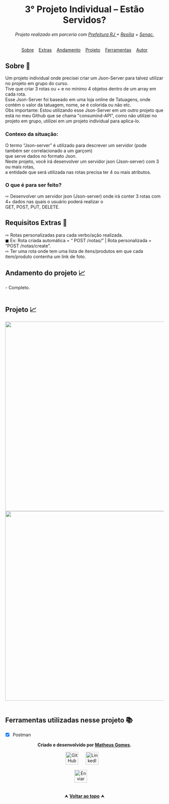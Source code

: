 <h1 align="center"> 3° Projeto Individual – Estão Servidos? </h1>

<h6 align="center">Projeto realizado em parceria com   
<a href="https://prefeitura.rio/desenvolvimento-economico-inovacao-simplificacao/programadores-cariocas-comemoram-formatura-na-cidade-das-artes/"        target="_blank">Prefeitura RJ </a> + 
<a href="https://www.resilia.com.br/" target="_blank">Resilia</a> + 
<a href="https://www.rj.senac.br/" target="_blank">Senac.</a> </h6>
<a href="" target="_blank"></a>
 
 
<div id="inicio" align=center>
  <a href="#sobre">Sobre</a>&nbsp;&nbsp;&nbsp;
  <a href="#extras">Extras</a>&nbsp;&nbsp;&nbsp;
  <a href="#andamento">Andamento</a>&nbsp;&nbsp;&nbsp;
  <a href="#projeto">Projeto</a>&nbsp;&nbsp;&nbsp;
  <a href="#ferramentas">Ferramentas</a>&nbsp;&nbsp;&nbsp;
  <a href="#autor">Autor</a> 
</div>


<h2 id="sobre">Sobre 🔎</h2>
  Um projeto individual onde precisei criar um Json-Server para talvez utilizar no projeto em grupo do curso. <br>
  Tive que criar 3 rotas ou + e no mínimo 4 objetos dentro de um array em cada rota. <br>
  Esse Json-Server foi baseado em uma loja online de Tatuagens, onde contém o valor da tatuagem, nome, se é colorida ou não etc. <br>
  Obs importante: Estou utilizando esse Json-Server em um outro projeto que está no meu Github que se chama "consumind-API", como não utilizei no projeto em grupo, utilizei em um projeto individual para aplica-lo.


<h3> Contexo da situação: </h3>
O termo “Json-server” é utilizado para descrever um servidor (pode também ser correlacionado a um garçom) <br>
que serve dados no formato Json. <br>
Neste projeto, você irá desenvolver um servidor json (Json-server) com 3 ou mais rotas, <br>
a entidade que será utilizada nas rotas precisa ter 4 ou mais atributos.



<h3> O que é para ser feito? </h3>
⇨ Desenvolver um servidor json (Json-server) onde
irá conter 3 rotas com 4+ dados nas quais o
usuário poderá realizar o <br> GET, POST, PUT,
DELETE.

<h2 id="extras">Requisitos Extras 🔎</h2>
⇨ Rotas personalizadas para cada verbo/ação realizada. <br>
◼ Ex: Rota criada automática = “ POST /notas/” | Rota
personalizada = “POST /notas/create”. <br>
⇨ Ter uma rota onde tem uma lista de itens/produtos em que cada
item/produto contenha um link de foto.

<h2 id="andamento">Andamento do projeto 📈</h2>
- Completo.<br>
<br>


<h2 id="projeto">Projeto 📈</h2>
<div align="Center">
<img height="600px" src="https://user-images.githubusercontent.com/112782424/209589143-35de2006-627d-41b1-9bcb-81cd44b5e696.png" />
<img  height="600px" src="https://user-images.githubusercontent.com/112782424/209589144-e60d77ca-314e-4476-a9a1-6a4382204223.png" />
</div>
<br>


<h2 id="ferramentas">Ferramentas utilizadas nesse projeto 📚</h2>

  - [x] Postman

<div id="autor" align="center">
  
  **Criado e desenvolvido por [Matheus Gomes](https://www.linkedin.com/in/matheus-gomes-780339211/).**
  
 <div align="center"> 
  
  <a href="https://github.com/MatheusPCRJ" target="_blank"><img src="https://cdn-icons-png.flaticon.com/512/733/733553.png" height="40em" title="GitHub de MatheusPCRJ"></a>&nbsp;&nbsp;&nbsp;&nbsp;&nbsp;
  <a href="https://www.linkedin.com/in/matheus-gomes-780339211/" target="_blank"><img src="https://cdn-icons-png.flaticon.com/512/145/145807.png" height="40em" title="LinkedIn de Matheus Gomes"></a>&nbsp;&nbsp;&nbsp;&nbsp;
  
  <a href="matheusdev1710@gmail.com"><img src="https://cdn-icons-png.flaticon.com/512/552/552486.png" height="40em" title="Enviar E-mail"></a>
   &nbsp;&nbsp;&nbsp;&nbsp;&nbsp;
   
  </div>
</div>
<br>

<div align="center">
  &#11165;&nbsp;<a href="#inicio"><strong>Voltar ao topo</strong></a>&nbsp;&#11165;
</div>
